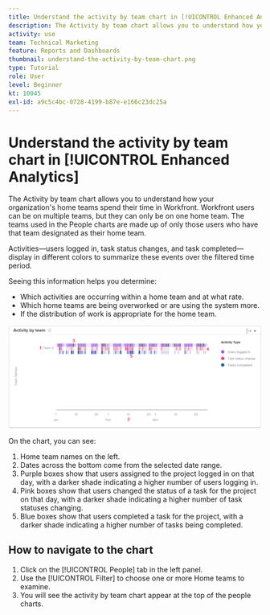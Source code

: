 ```yaml
---
title: Understand the activity by team chart in [!UICONTROL Enhanced Analytics]
description: The Activity by team chart allows you to understand how your organization's home teams spend their time in Workfront.
activity: use
team: Technical Marketing
feature: Reports and Dashboards
thumbnail: understand-the-activity-by-team-chart.png
type: Tutorial
role: User
level: Beginner
kt: 10045
exl-id: a9c5c4bc-0728-4199-b87e-e166c23dc25a
---
```

# Understand the activity by team chart in [!UICONTROL Enhanced Analytics]

The Activity by team chart allows you to understand how your organization's home teams spend their time in Workfront. Workfront users can be on multiple teams, but they can only be on one home team. The teams used in the People charts are made up of only those users who have that team designated as their home team. 

Activities—users logged in, task status changes, and task completed—display in different colors to summarize these events over the filtered time period.

Seeing this information helps you determine:

* Which activities are occurring within a home team and at what rate.
* Which home teams are being overworked or are using the system more.
* If the distribution of work is appropriate for the home team.

![An image showing an activity by team chart with numbers on areas described in the bullets below](assets/section-3-1.png)

On the chart, you can see:

1. Home team names on the left.
1. Dates across the bottom come from the selected date range.
1. Purple boxes show that users assigned to the project logged in on that day, with a darker shade indicating a higher number of users logging in.
1. Pink boxes show that users changed the status of a task for the project on that day, with a darker shade indicating a higher number of task statuses changing.
1. Blue boxes show that users completed a task for the project, with a darker shade indicating a higher number of tasks being completed.

## How to navigate to the chart

1. Click on the [!UICONTROL People] tab in the left panel.
1. Use the [!UICONTROL Filter] to choose one or more Home teams to examine.
1. You will see the activity by team chart appear at the top of the people charts.
